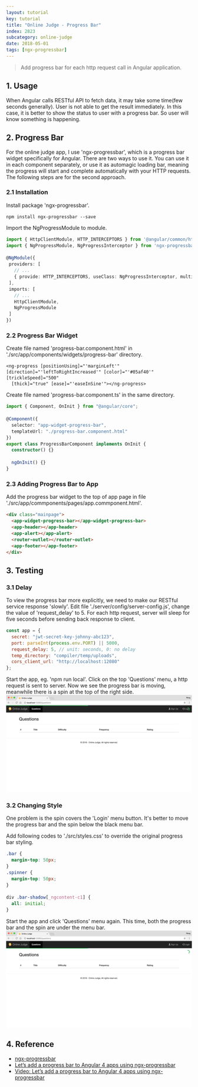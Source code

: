 ```yaml
---
layout: tutorial
key: tutorial
title: "Online Judge - Progress Bar"
index: 2823
subcategory: online-judge
date: 2018-05-01
tags: [ngx-progressbar]
---
```


> Add progress bar for each http request call in Angular application.

## 1. Usage
When Angular calls RESTful API to fetch data, it may take some time(few seconds generally). User is not able to get the result immediately. In this case, it is better to show the status to user with a progress bar. So user will know something is happening.

## 2. Progress Bar
For the online judge app, I use 'ngx-progressbar', which is a progress bar widget specifically for Angular. There are two ways to use it. You can use it in each component separately, or use it as automagic loading bar, meaning the progress will start and complete automatically with your HTTP requests. The following steps are for the second approach.
### 2.1 Installation
Install package 'ngx-progressbar'.
```raw
npm install ngx-progressbar --save
```
Import the NgProgressModule to module.
```typescript
import { HttpClientModule, HTTP_INTERCEPTORS } from '@angular/common/http';
import { NgProgressModule, NgProgressInterceptor } from 'ngx-progressbar';

@NgModule({
 providers: [
   // ...
   { provide: HTTP_INTERCEPTORS, useClass: NgProgressInterceptor, multi: true }
 ],
 imports: [
   // ...
   HttpClientModule,
   NgProgressModule
 ]
})
```
### 2.2 Progress Bar Widget
Create file named 'progress-bar.component.html' in './src/app/components/widgets/progress-bar' directory.
```raw
<ng-progress [positionUsing]="'marginLeft'" [direction]="'leftToRightIncreased'" [color]="'#05af40'" [trickleSpeed]="500"
  [thick]="true" [ease]="'easeInSine'"></ng-progress>
```
Create file named 'progress-bar.component.ts' in the same directory.
```typescript
import { Component, OnInit } from "@angular/core";

@Component({
  selector: "app-widget-progress-bar",
  templateUrl: "./progress-bar.component.html"
})
export class ProgressBarComponent implements OnInit {
  constructor() {}

  ngOnInit() {}
}
```
### 2.3 Adding Progress Bar to App
Add the progress bar widget to the top of app page in file './src/app/commponents/pages/app.commponent.html'.
```html
<div class="mainpage">
  <app-widget-progress-bar></app-widget-progress-bar>
  <app-header></app-header>
  <app-alert></app-alert>
  <router-outlet></router-outlet>
  <app-footer></app-footer>
</div>
```

## 3. Testing
### 3.1 Delay
To view the progress bar more explicitly, we need to make our RESTful service response 'slowly'. Edit file './server/config/server-config.js', change the value of 'request_delay' to 5. For each http request, server will sleep for five seconds before sending back response to client.
```javascript
const app = {
  secret: "jwt-secret-key-johnny-abc123",
  port: parseInt(process.env.PORT) || 5000,
  request_delay: 5, // unit: seconds, 0: no delay
  temp_directory: "compiler/temp/uploads",
  cors_client_url: "http://localhost:12080"
};
```
Start the app, eg. 'npm run local'. Click on the top 'Questions' menu, a http request is sent to server. Now we see the progress bar is moving, meanwhile there is a spin at the top of the right side.
![image](/public/images/frontend/2823/loading_top.png)


### 3.2 Changing Style
One problem is the spin covers the 'Login' menu button. It's better to move the progress bar and the spin below the black menu bar.

Add following codes to './src/styles.css' to override the original progress bar styling.
```css
.bar {
  margin-top: 50px;
}
.spinner {
  margin-top: 50px;
}

div .bar-shadow[_ngcontent-c1] {
  all: initial;
}
```

Start the app and click 'Questions' menu again. This time, both the progress bar and the spin are under the menu bar.
![image](/public/images/frontend/2823/loading_menubar.png)

## 4. Reference
* [ngx-progressbar](https://www.npmjs.com/package/ngx-progressbar)
* [Let’s add a progress bar to Angular 4 apps using ngx-progressbar](https://medium.com/letsboot/lets-add-a-progress-bar-to-angular-4-apps-using-ngx-progressbar-45a2a1089d4e)
* [Video: Let’s add a progress bar to Angular 4 apps using ngx-progressbar](https://www.youtube.com/watch?v=LCruv6Jb8wE)

